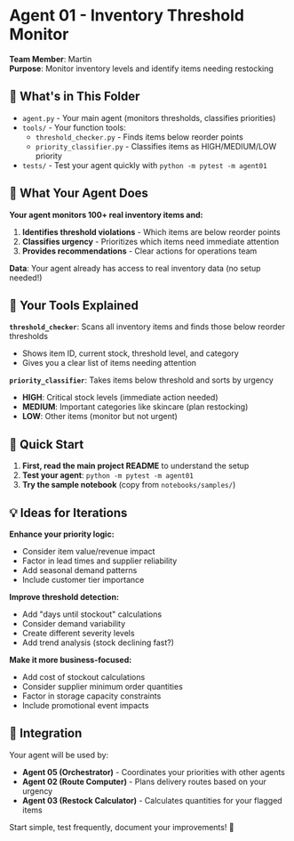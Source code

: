 # Agent 01 - Inventory Threshold Monitor

**Team Member**: Martin  
**Purpose**: Monitor inventory levels and identify items needing restocking

## 📁 What's in This Folder

- `agent.py` - Your main agent (monitors thresholds, classifies priorities)
- `tools/` - Your function tools:
  - `threshold_checker.py` - Finds items below reorder points
  - `priority_classifier.py` - Classifies items as HIGH/MEDIUM/LOW priority
- `tests/` - Test your agent quickly with `python -m pytest -m agent01`

## 🎯 What Your Agent Does

**Your agent monitors 100+ real inventory items and:**

1. **Identifies threshold violations** - Which items are below reorder points
2. **Classifies urgency** - Prioritizes which items need immediate attention
3. **Provides recommendations** - Clear actions for operations team

**Data**: Your agent already has access to real inventory data (no setup needed!)

## 🔧 Your Tools Explained

**`threshold_checker`**: Scans all inventory items and finds those below reorder thresholds

- Shows item ID, current stock, threshold level, and category
- Gives you a clear list of items needing attention

**`priority_classifier`**: Takes items below threshold and sorts by urgency

- **HIGH**: Critical stock levels (immediate action needed)
- **MEDIUM**: Important categories like skincare (plan restocking)  
- **LOW**: Other items (monitor but not urgent)

## 🚀 Quick Start

1. **First, read the main project README** to understand the setup
2. **Test your agent**: `python -m pytest -m agent01`
3. **Try the sample notebook** (copy from `notebooks/samples/`)

## 💡 Ideas for Iterations

**Enhance your priority logic:**

- Consider item value/revenue impact
- Factor in lead times and supplier reliability
- Add seasonal demand patterns
- Include customer tier importance

**Improve threshold detection:**

- Add "days until stockout" calculations  
- Consider demand variability
- Create different severity levels
- Add trend analysis (stock declining fast?)

**Make it more business-focused:**

- Add cost of stockout calculations
- Consider supplier minimum order quantities
- Factor in storage capacity constraints
- Include promotional event impacts

## 🔗 Integration

Your agent will be used by:

- **Agent 05 (Orchestrator)** - Coordinates your priorities with other agents
- **Agent 02 (Route Computer)** - Plans delivery routes based on your urgency
- **Agent 03 (Restock Calculator)** - Calculates quantities for your flagged items

Start simple, test frequently, document your improvements! 🎯
